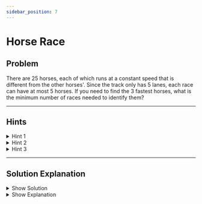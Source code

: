 ```yaml
---
sidebar_position: 7
---
```


# Horse Race

## Problem

<p style={{ fontSize: "1.2rem", fontStyle: "italic" }}>

There are 25 horses, each of which runs at a constant speed that is different from the other horses'. Since the track only has 5 lanes, each race can have at most 5 horses. If you need to find the 3 fastest horses, what is the minimum number of races needed to identify them?

</p>

---

## Hints

<details>
  <summary>Hint 1</summary>

  First divide the 25 horses into groups of 5.
</details>

<details>
  <summary>Hint 2</summary>

  Think about racing the group winners against each other to narrow down the final candidates.
</details>

<details>
  <summary>Hint 3</summary>

  After identifying the fastest in each group, carefully reason which remaining horses could still be in the top 3.
</details>

---

## Solution Explanation

<details>
  <summary className="show-sol">Show Solution</summary>

  7 races
</details>

<details>
  <summary className="show-sol">Show Explanation</summary>

First, divide the 25 horses into 5 groups of 5:

- Group 1: 1–5  
- Group 2: 6–10  
- Group 3: 11–15  
- Group 4: 16–20  
- Group 5: 21–25

Run one race for each group (5 races total) to determine their group rankings. So after those 5 races you know the fastest horse in each group, and the ordering within each group.

**Without loss of generality**, assume the winners of those heats are:

- horse 1 (fastest in Group 1)  
- horse 6 (fastest in Group 2)  
- horse 11 (fastest in Group 3)  
- horse 16 (fastest in Group 4)  
- horse 21 (fastest in Group 5)

Now you race these 5 horses against each other (the 6th race):
Race 1, 6, 11, 16, 21

Again without loss of generality, suppose the finish order is:
1 (fastest), 6, 11, 16, 21

From this race, you know horse 1 is the fastest overall, and you can make some eliminations:

✅ Any horse in Group 4 and Group 5 is eliminated (16–20 and 21–25), since even their group winner finished 4th and 5th.  
✅ Horses 4–5, 9–10, 14–15 are also eliminated, because they finished behind better horses in their own group.

Now, who could be second and third overall?

- horse 6 (finished second among winners)  
- horse 2 (second place in horse 1’s group)  
- horse 3 (third place in horse 1’s group)  
- horse 7 (second place in horse 6’s group)  
- horse 11 (third in the winners’ race)

These 5 are the only contenders for 2nd and 3rd place. Run one more race (the 7th race) among these 5 horses. The top 2 finishers from that final race will take second and third overall.

✅ In total, you use:
- 5 group races
- 1 race among the group winners
- 1 final race among the possible 2nd and 3rd contenders
**7 races** to determine the top 3 horses.
</details>

